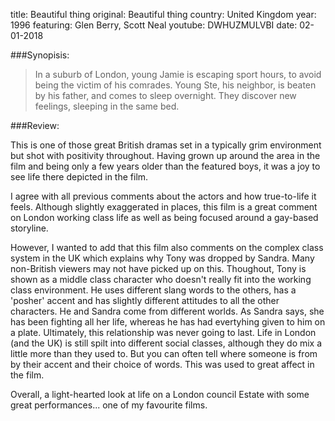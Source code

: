 title: Beautiful thing
original: Beautiful thing
country: United Kingdom
year: 1996
featuring:  Glen Berry, Scott Neal
youtube: DWHUZMULVBI
date: 02-01-2018

###Synopisis:

> In a suburb of London, young Jamie is escaping sport hours, to avoid being the victim of his comrades. Young Ste, his neighbor, is beaten by his father, and comes to sleep overnight. They discover new feelings, sleeping in the same bed. 

###Review:

This is one of those great British dramas set in a typically grim environment but shot with positivity throughout. Having grown up around the area in the film and being only a few years older than the featured boys, it was a joy to see life there depicted in the film.

I agree with all previous comments about the actors and how true-to-life it feels. Although slightly exaggerated in places, this film is a great comment on London working class life as well as being focused around a gay-based storyline.

However, I wanted to add that this film also comments on the complex class system in the UK which explains why Tony was dropped by Sandra. Many non-British viewers may not have picked up on this. Thoughout, Tony is shown as a middle class character who doesn't really fit into the working class environment. He uses different slang words to the others, has a 'posher' accent and has slightly different attitudes to all the other characters. He and Sandra come from different worlds. As Sandra says, she has been fighting all her life, whereas he has had evertyhing given to him on a plate. Ultimately, this relationship was never going to last. Life in London (and the UK) is still spilt into different social classes, although they do mix a little more than they used to. But you can often tell where someone is from by their accent and their choice of words. This was used to great affect in the film.

Overall, a light-hearted look at life on a London council Estate with some great performances... one of my favourite films.